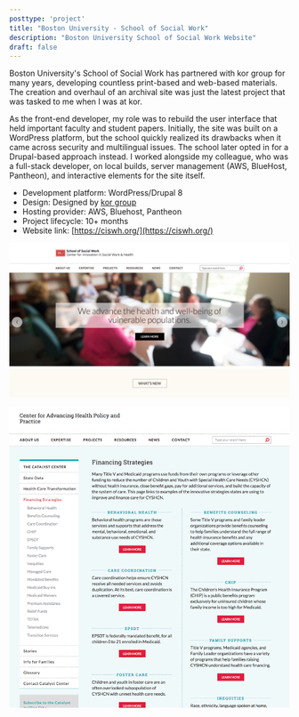```yaml
---
posttype: 'project'
title: "Boston University - School of Social Work"
description: "Boston University School of Social Work Website"
draft: false
---
```


Boston University's School of Social Work has partnered with kor group for many years, developing countless print-based and web-based materials. The creation and overhaul of an archival site was just the latest project that was tasked to me when I was at kor. 

As the front-end developer, my role was to rebuild the user interface that held important faculty and student papers. Initially, the site was built on a WordPress platform, but the school quickly realized its drawbacks when it came across security and multilingual issues. The school later opted in for a Drupal-based approach instead. I worked alongside my colleague, who was a full-stack developer, on local builds, server management (AWS, BlueHost, Pantheon), and interactive elements for the site itself.

- Development platform:  WordPress/Drupal 8         
- Design: Designed by [kor group](https://www.kor.com/) 
- Hosting provider: AWS, Bluehost, Pantheon  
- Project lifecycle: 10+ months  
- Website link: [https://ciswh.org/](https://ciswh.org/)   

![Boston University CISWH Homepage](../../../assets/portfolio/kor/feature/bu/full-bu-cahpp-homepage.png)

![Boston University CISWH Financing Strategies Page](../../../assets/portfolio/kor/feature/bu/full-bu-cahpp-fspage.png)